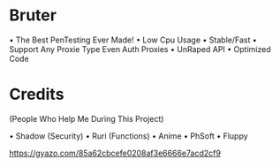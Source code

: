 # Bruter
• The Best PenTesting Ever Made!
• Low Cpu Usage 
• Stable/Fast 
• Support Any Proxie Type Even Auth Proxies
• UnRaped API
• Optimized Code 

# Credits
(People Who Help Me During This Project)

• Shadow (Security)
• Ruri (Functions)
• Anime 
• PhSoft
• Fluppy

https://gyazo.com/85a62cbcefe0208af3e6666e7acd2cf9
